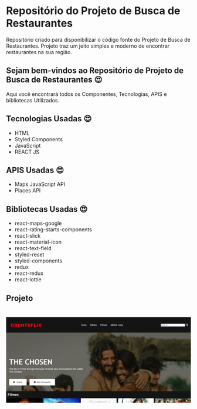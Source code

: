 # Repositório do Projeto de Busca de Restaurantes

Repositório criado para disponibilizar o código fonte do Projeto de Busca de Restaurantes.
Projeto traz um jeito simples e moderno de encontrar restaurantes na sua região.

## Sejam bem-vindos ao Repositório de Projeto de Busca de Restaurantes :heart_eyes:

Aqui você encontrará todos os Componentes, Tecnologias, APIS e bibliotecas Utilizados.

## Tecnologias Usadas :heart_eyes:

- HTML
- Styled Components
- JavaScript
- REACT JS

## APIS Usadas :heart_eyes:

- Maps JavaScript API
- Places API

## Bibliotecas Usadas :heart_eyes:

- react-maps-google
- react-rating-starts-components
- react-slick
- react-material-icon
- react-text-field
- styled-reset
- styled-components
- redux
- react-redux
- react-lottie

## Projeto

<h1 align="center">
    <img alt="CRENTEFLIZ" title="Projeto" src="https://github.com/ViniciusLima7/crenteflix/blob/master/img/github.png" />
</h1>
